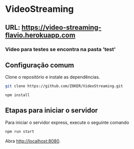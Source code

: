 # VideoStreaming
## URL: https://video-streaming-flavio.herokuapp.com
### Video para testes se encontra na pasta 'test'

## Configuração comum

Clone o repositório e instale as dependências.

```bash
git clone https://github.com/Z0KER/VideoStreaming.git
```

```bash
npm install
```

## Etapas para iniciar o servidor

Para iniciar o servidor express, execute o seguinte comando

```bash
npm run start
```

Abra [http://localhost:8080](http://localhost:8080).
